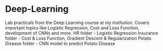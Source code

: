# Deep-Learning
Lab practicals from the Deep Learning course at my institution. Covers important topics like Logistic Regression, Cost and Loss Function, development of CNNs and more.
HR folder - Logistic Regression 
Insurance folder - Cost & Loss Function, Gradient Descent & Regularization
Potato Disease folder - CNN model to predict Potato Disease
